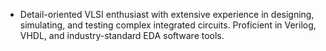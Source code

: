 - Detail-oriented VLSI enthusiast with extensive experience in designing, simulating, and testing complex integrated circuits. Proficient in Verilog, VHDL, and industry-standard EDA software tools.
  
<!---
selvaganesh0/selvaganesh0 is a ✨ special ✨ repository because its `README.md` (this file) appears on your GitHub profile.
You can click the Preview link to take a look at your changes.
--->
